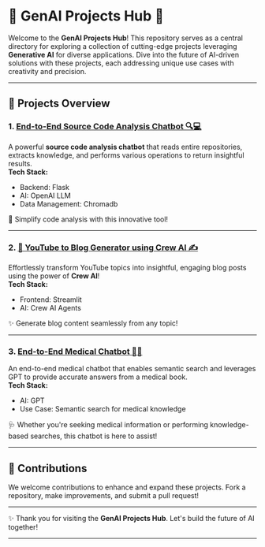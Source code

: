 # 🌟 GenAI Projects Hub 🚀  

Welcome to the **GenAI Projects Hub**! This repository serves as a central directory for exploring a collection of cutting-edge projects leveraging **Generative AI** for diverse applications. Dive into the future of AI-driven solutions with these projects, each addressing unique use cases with creativity and precision.  

---

## 🔗 Projects Overview  

### 1. [End-to-End Source Code Analysis Chatbot 🔍💻](https://github.com/ashay-thamankar/End-to-End-Source-Code-Analysis-GenAI?tab=readme-ov-file#end-to-end-source-code-analysis-chatbot-)  
A powerful **source code analysis chatbot** that reads entire repositories, extracts knowledge, and performs various operations to return insightful results.  
**Tech Stack:**  
- Backend: Flask  
- AI: OpenAI LLM  
- Data Management: Chromadb  

🚀 Simplify code analysis with this innovative tool!  

---

### 2. [🎥 YouTube to Blog Generator using Crew AI ✍️](https://github.com/ashay-thamankar/YouTube-Videos-To-Blog-Content-Using-Agents?tab=readme-ov-file#-youtube-to-blog-generator-using-crew-ai-%EF%B8%8F)  
Effortlessly transform YouTube topics into insightful, engaging blog posts using the power of **Crew AI**!  
**Tech Stack:**  
- Frontend: Streamlit  
- AI: Crew AI Agents  

✨ Generate blog content seamlessly from any topic!  

---

### 3. [End-to-End Medical Chatbot 🤖💊](https://github.com/ashay-thamankar/End-to-End-Medical-Chatbot#end-to-end-medical-chatbot-)  
An end-to-end medical chatbot that enables semantic search and leverages GPT to provide accurate answers from a medical book.  
**Tech Stack:**  
- AI: GPT  
- Use Case: Semantic search for medical knowledge  

🩺 Whether you're seeking medical information or performing knowledge-based searches, this chatbot is here to assist!  

---


## 🤝 Contributions  

We welcome contributions to enhance and expand these projects. Fork a repository, make improvements, and submit a pull request!  


---  

✨ Thank you for visiting the **GenAI Projects Hub**. Let's build the future of AI together!  

---  
